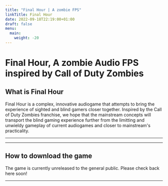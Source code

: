 ```yaml
---
title: "Final Hour | A zombie FPS"
linkTitle: Final Hour
date: 2022-09-18T22:19:00+01:00
draft: false
menu:
  main:
    weight: -20
---
```

# Final Hour, A zombie Audio FPS inspired by Call of Duty Zombies

## What is Final Hour

Final Hour is a complex, innovative audiogame that attempts to bring the experience of sighted and blind gamers closer
together. Inspired by the Call of Duty Zombies franchise, we hope that the mainstream concepts will transport the blind
gaming experience further from the limitting and unwieldy gameplay of current audiogames and closer to mainstream's
practicality. 

---

---

## How to download the game

The game is currently unreleased to the general public. Please check back here soon! 

---